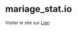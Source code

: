 # mariage_stat.io

Visiter le site sur <a href='https://sosofianee.github.io/mariage_stat.io/'> Lien</a>
